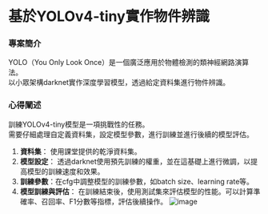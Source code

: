 # 基於YOLOv4-tiny實作物件辨識
### 專案簡介
YOLO（You Only Look Once）是一個廣泛應用於物體檢測的類神經網路演算法。<br>
以小眾架構darknet實作深度學習模型，透過給定資料集進行物件辨識。
### 心得闡述
訓練YOLOv4-tiny模型是一項挑戰性的任務。<br>
需要仔細處理自定義資料集，設定模型參數，進行訓練並進行後續的模型評估。
1. **資料集**： 使用課堂提供的乾淨資料集。
2. **模型設定**： 透過darknet使用預先訓練的權重，並在這基礎上進行微調，以提高模型的訓練速度和效果。
3. **訓練參數**：在cfg中調整模型的訓練參數，如batch size、learning rate等。
4. **模型訓練與評估**： 在訓練結束後，使用測試集來評估模型的性能。可以計算準確率、召回率、F1分數等指標，評估後續操作。
![image](https://github.com/yustinachang/1121_20009_Digital-Image-Processing-and-Analysis/assets/104688505/7a33ff1e-3386-4c99-92e9-88686bad97ba)
